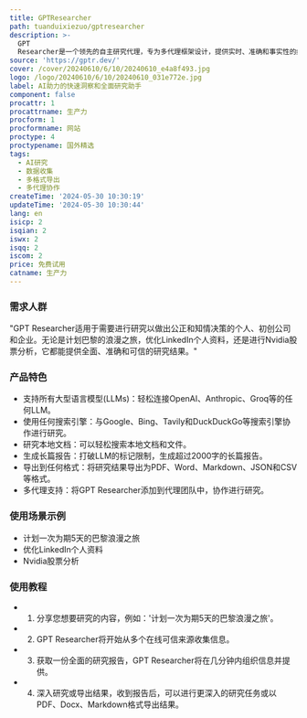 ```yaml
---
title: GPTResearcher
path: tuanduixiezuo/gptresearcher
description: >-
  GPT
  Researcher是一个领先的自主研究代理，专为多代理框架设计，提供实时、准确和事实性的结果。它能够简化数据收集，通过一个函数调用提供可信赖、聚合和策划的结果。它支持超过100种不同的大型语言模型(LLMs)，并且可以与任何搜索引擎协作，从Google到DuckDuckGo。用户可以轻松搜索本地文档和文件，并生成超过2000字的长篇报告，支持多种格式的导出，如PDF、Word、Markdown、JSON和CSV。
source: 'https://gptr.dev/'
cover: /cover/20240610/6/10/20240610_e4a8f493.jpg
logo: /logo/20240610/6/10/20240610_031e772e.jpg
label: AI助力的快速洞察和全面研究助手
component: false
procattr: 1
procattrname: 生产力
procform: 1
procformname: 网站
proctype: 4
proctypename: 国外精选
tags:
  - AI研究
  - 数据收集
  - 多格式导出
  - 多代理协作
createTime: '2024-05-30 10:30:19'
updateTime: '2024-05-30 10:30:44'
lang: en
isicp: 2
isqian: 2
iswx: 2
isqq: 2
iscom: 2
price: 免费试用
catname: 生产力
---
```




### 需求人群
"GPT Researcher适用于需要进行研究以做出公正和知情决策的个人、初创公司和企业。无论是计划巴黎的浪漫之旅，优化LinkedIn个人资料，还是进行Nvidia股票分析，它都能提供全面、准确和可信的研究结果。"

### 产品特色
* 支持所有大型语言模型(LLMs)：轻松连接OpenAI、Anthropic、Groq等的任何LLM。
* 使用任何搜索引擎：与Google、Bing、Tavily和DuckDuckGo等搜索引擎协作进行研究。
* 研究本地文档：可以轻松搜索本地文档和文件。
* 生成长篇报告：打破LLM的标记限制，生成超过2000字的长篇报告。
* 导出到任何格式：将研究结果导出为PDF、Word、Markdown、JSON和CSV等格式。
* 多代理支持：将GPT Researcher添加到代理团队中，协作进行研究。

### 使用场景示例
* 计划一次为期5天的巴黎浪漫之旅
* 优化LinkedIn个人资料
* Nvidia股票分析

### 使用教程
* 1. 分享您想要研究的内容，例如：'计划一次为期5天的巴黎浪漫之旅'。
* 2. GPT Researcher将开始从多个在线可信来源收集信息。
* 3. 获取一份全面的研究报告，GPT Researcher将在几分钟内组织信息并提供。
* 4. 深入研究或导出结果，收到报告后，可以进行更深入的研究任务或以PDF、Docx、Markdown格式导出结果。

  
